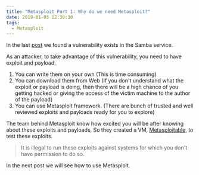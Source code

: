 ```yaml
---
title: "Metasploit Part 1: Why do we need Metasploit?"
date: 2019-01-05 12:30:30
tags:
  - Metasploit
---
```

In the last [post](/kioptrix-1/) we found a vulnerability exists in the Samba service.

As an attacker, to take advantage of this vulnerability, you need to have exploit and payload.

1. You can write them on your own (This is time consuming)
2. You can download them from Web (If you don't understand what the exploit or payload is doing, then there will be a high chance of you getting hacked or giving the access of the victim machine to the author of the payload)
3. You can use Metasploit framework. (There are bunch of trusted and well reviewed exploits and payloads ready for you to explore)

The team behind Metasploit know how excited you will be after knowing about these exploits and payloads, So they created a VM, [Metasploitable](https://metasploit.help.rapid7.com/docs/metasploitable-2), to test these exploits.

> It is illegal to run these exploits against systems for which you don't have permission to do so.

In the next post we will see how to use Metasploit.
